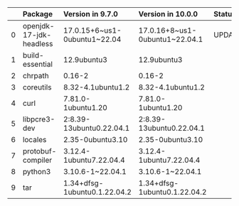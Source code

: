 <!-- markdown-link-check-disable -->

|    | Package                 | Version in 9.7.0             | Version in 10.0.0              | Status   |
|---:|:------------------------|:-----------------------------|:-------------------------------|:---------|
|  0 | openjdk-17-jdk-headless | 17.0.15+6~us1-0ubuntu1~22.04 | 17.0.16+8~us1-0ubuntu1~22.04.1 | UPDATED  |
|  1 | build-essential         | 12.9ubuntu3                  | 12.9ubuntu3                    |          |
|  2 | chrpath                 | 0.16-2                       | 0.16-2                         |          |
|  3 | coreutils               | 8.32-4.1ubuntu1.2            | 8.32-4.1ubuntu1.2              |          |
|  4 | curl                    | 7.81.0-1ubuntu1.20           | 7.81.0-1ubuntu1.20             |          |
|  5 | libpcre3-dev            | 2:8.39-13ubuntu0.22.04.1     | 2:8.39-13ubuntu0.22.04.1       |          |
|  6 | locales                 | 2.35-0ubuntu3.10             | 2.35-0ubuntu3.10               |          |
|  7 | protobuf-compiler       | 3.12.4-1ubuntu7.22.04.4      | 3.12.4-1ubuntu7.22.04.4        |          |
|  8 | python3                 | 3.10.6-1~22.04.1             | 3.10.6-1~22.04.1               |          |
|  9 | tar                     | 1.34+dfsg-1ubuntu0.1.22.04.2 | 1.34+dfsg-1ubuntu0.1.22.04.2   |          |